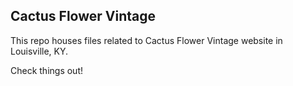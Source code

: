 ## Cactus Flower Vintage

This repo houses files related to Cactus Flower Vintage website in Louisville, KY.

Check things out!